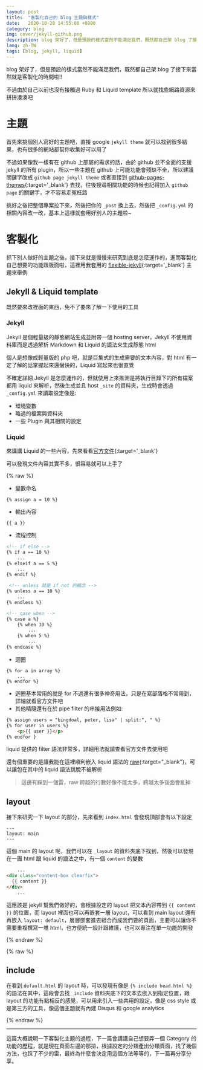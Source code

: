 ```yaml
---
layout: post
title:  "客製化自己的 blog 主題與樣式"
date:   2020-10-28 14:55:00 +0800
category: blog
img: cover/jekyll-github.png
description: blog 架好了，但是預設的樣式當然不能滿足我們，既然都自己架 blog 了接下來當然就是客製化的時間啦!!
lang: zh-TW
tags: [blog, jekyll, liquid]
---
```

blog 架好了，但是預設的樣式當然不能滿足我們，既然都自己架 blog 了接下來當然就是客製化的時間啦!!  

不過由於自己以前也沒有接觸過 Ruby 和 Liquid template 所以就找些網路資源來拼拼湊湊吧  

# 主題
首先來挑個別人寫好的主題吧，直接 google `jekyll theme` 就可以找到很多結果，也有很多的網站都幫你收集好可以用了  

不過如果像我一樣有在 github 上部屬的需求的話，由於 github 並不全面的支援 jekyll 的所有 plugin，所以一些主題在 github 上可能功能會殘缺不全，所以建議關鍵字改成 `github page jekyll theme` 或者直接到 [github-pages-themes](https://jekyllthemes.io/github-pages-themes){:target='_blank'} 去找，往後搜尋相關功能的時候也記得加入 `github page` 的關鍵字，才不容易走冤枉路    

挑好之後把整個專案拉下來，然後把你的 `_post` 換上去，然後把 `_config.yml` 的相關內容改一改，基本上這樣就套用好別人的主題啦~

# 客製化
抓下別人做好的主題之後，接下來就是慢慢來研究到底是怎麼運作的，進而客製化自己想要的功能跟版面啦，這裡用我套用的 [flexible-jekyll](https://github.com/artemsheludko/flexible-jekyll){:target='_blank'} 主題來舉例  

## Jekyll & Liquid template
既然要來改裡面的東西，免不了要來了解一下使用的工具  

### Jekyll
Jekyll 是個輕量級的靜態網站生成並附帶一個 hosting server，Jekyll 不使用資料庫而是透過解析 Markdown 和 Liquid 的語法來生成靜態 html  

個人是想像成輕量版的 php 吧，就是巨集式的生成需要的文本內容，對 html 有一定了解的話掌握起來還蠻快的，Liquid 寫起來也很直覺  

不確定詳細 Jekyll 是怎麼運作的，但就使用上來推測是將執行目錄下的所有檔案都用 liquid 來解析，然後生成並且 host `_site` 的資料夾，生成時會透過 `_config.yml` 來讀取設定像是:  

+ 環境變數
+ 略過的檔案與資料夾
+ 一些 Plugin 與其相關的設定

### Liquid
來講講 Liquid 的一些內容，先來看看[官方文件](https://shopify.github.io/liquid/){:target='_blank'}  

可以發現文件內容其實不多，很容易就可以上手了  

{% raw %}
+ 變數命名  

```
{% assign a = 10 %}
```
+ 輸出內容

```
{{ a }}
```
+ 流程控制
  
```html
<!-- if else -->
{% if a == 10 %}
    ...
{% elseif a == 5 %}
    ...
{% endif %}

 <!-- unless 就是 if not 的概念 -->
{% unless a == 10 %}
    ...
{% endless %}

<!-- case when -->
{% case a %}
    {% when 10 %}
        ...
    {% when 5 %}
        ...
{% endcase %}
```
+ 迴圈

```
{% for a in array %}
    ...
{% endfor %}
```
+ 迴圈基本常用的就是 for 不過還有很多神奇用法，只是在寫部落格不常用到，詳細就看官方文件吧
+ 其他精隨還有在於 pipe filter 的串接用法例如:

```html
{% assign users = "bingdoal, peter, lisa" | split:", " %}
{% for user in users %}
    <p>{{ user }}</p>
{% endfor }
```
liquid 提供的 filter 語法非常多，詳細用法就請查看官方文件去使用吧  

還有個重要的是讓我能在這裡順利嵌入 liquid 語法的 [raw](https://shopify.github.io/liquid/tags/raw/){:target="_blank"}，可以讓包在其中的 liquid 語法跳脫不被解析     
> 這邊有踩到一個雷，raw 跨越的行數好像不能太多，跨越太多後面會亂掉

## layout
接下來研究一下 layout 的部分，先來看到 `index.html` 會發現頂部會有以下設定  

```
---
layout: main 
---
```
這個 main 的 layout 呢，我們可以在 `_layout` 的資料夾底下找到，然後可以發現在一團 html 跟 liquid 的語法之中，有一個 `content` 的變數 

```html
    ...
<div class="content-box clearfix">
  {{ content }}
</div>
    ...
```
這應該是 jekyll 幫我們做好的，會根據設定的 layout 把文本內容帶到 `{{ content }}` 的位置，而 layout 裡面也可以再嵌套一層 layout，可以看到 main layout 還有再嵌入 `layout: default`，層層嵌套進去組合而成我們要的頁面，主要可以讓你不需要重複撰寫一堆 html，也方便統一設計跟維護，也可以專注在單一功能的開發  

{% endraw %}

{% raw %}

## include
在看到 `default.html` 的 layout 時，可以發現有像是 `{% include head.html %}` 的語法在其中，這段會去找 `_include` 資料夾底下的文本去嵌入到指定位置，跟 layout 的功能有點相反的感覺，可以用來引入一些共用的設定，像是 css style 或是第三方的工具，像這個主題就有內建 Disqus 和 google analytics  

{% endraw %}

---
這篇大概說明一下客製化主題的過程，下一篇會講講自己想要弄一個 Category 的功能的歷程，就是現在頁面左邊的那排，根據設定的分類產出分類頁面，找了幾個方法，也踩了不少的雷，最終為什麼會決定用這個方法等等的，下一篇再分享分享。